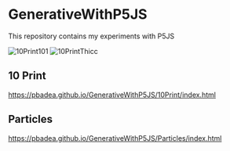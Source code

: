 # GenerativeWithP5JS
This repository contains my experiments with P5JS 


![10Print101](https://user-images.githubusercontent.com/56653993/110867456-6ccac000-82cf-11eb-8bff-aaeb2d348557.gif)
![10PrintThicc](https://user-images.githubusercontent.com/56653993/110872433-7ad10e80-82d8-11eb-9ffa-6236e2919f6a.gif)
## 10 Print
https://pbadea.github.io/GenerativeWithP5JS/10Print/index.html

## Particles
https://pbadea.github.io/GenerativeWithP5JS/Particles/index.html
